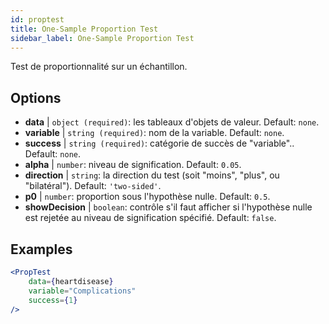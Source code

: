 ```yaml
---
id: proptest
title: One-Sample Proportion Test
sidebar_label: One-Sample Proportion Test
---
```


Test de proportionnalité sur un échantillon.

## Options

* __data__ | `object (required)`: les tableaux d'objets de valeur. Default: `none`.
* __variable__ | `string (required)`: nom de la variable. Default: `none`.
* __success__ | `string (required)`: catégorie de succès de "variable".. Default: `none`.
* __alpha__ | `number`: niveau de signification. Default: `0.05`.
* __direction__ | `string`: la direction du test (soit "moins", "plus", ou "bilatéral"). Default: `'two-sided'`.
* __p0__ | `number`: proportion sous l'hypothèse nulle. Default: `0.5`.
* __showDecision__ | `boolean`: contrôle s'il faut afficher si l'hypothèse nulle est rejetée au niveau de signification spécifié. Default: `false`.


## Examples

```jsx live
<PropTest
    data={heartdisease} 
    variable="Complications"
    success={1}
/>
```
